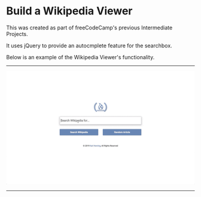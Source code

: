 # Build a Wikipedia Viewer

This was created as part of freeCodeCamp's previous Intermediate Projects.

It uses jQuery to provide an autocmplete feature for the searchbox.

Below is an example of the Wikipedia Viewer's functionality.

---
![alt text](./img/wikipedia-viewer.gif "Wikipedia Viewer example")

---